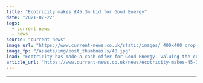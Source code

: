 ```yaml
---
title: "Ecotricity makes £45.3m bid for Good Energy"
date: "2021-07-22"
tags: 
  - current news
  - news
source: "current news"
image_url: "https://www.current-news.co.uk/static/images/_400x400_crop_center-center/Dale_Vince_--_Ecotricity.jpg"
image_fp: "/assets/img/post_thumbnails/40.jpg"
lead: "Ecotricity has made a cash offer for Good Energy, valuing the company at £45.3 million excluding the shares it already owns, or £59.6 million when included."
article_url: "https://www.current-news.co.uk/news/ecotricity-makes-45-3m-bid-for-good-energy?utm_source=rss-feeds&utm_medium=rss&utm_campaign=rss"
---
```


---
